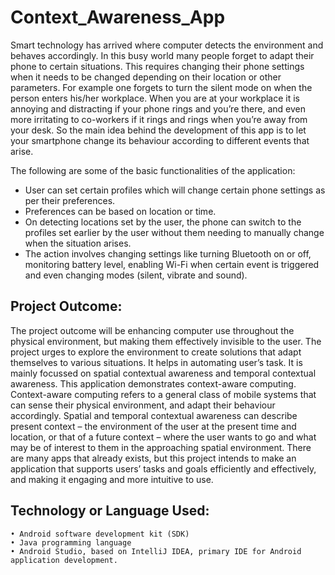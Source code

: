 # Context_Awareness_App

Smart technology has arrived where computer detects the environment and behaves accordingly. 
In this busy world many people forget to adapt their phone to certain situations. This requires changing their phone settings when it needs to be changed depending on their location or other parameters. For example one forgets to turn the silent mode on when the person enters his/her workplace. When you are at your workplace it is annoying and distracting if your phone rings and you’re there, and even more irritating to co-workers if it rings and rings when you’re away from your desk. So the main idea behind the development of this app is to let your smartphone change its behaviour according to different events that arise.

The following are some of the basic functionalities of the application:
* User can set certain profiles which will change certain phone settings as per their preferences. 
* Preferences can be based on location or time. 
* On detecting locations set by the user, the phone can switch to the profiles set earlier by the user without them needing to manually change when the situation arises. 
* The action involves changing settings like turning Bluetooth on or off, monitoring battery level, enabling Wi-Fi when certain event is triggered and even changing modes (silent, vibrate and sound).

## Project Outcome:

The project outcome will be enhancing computer use throughout the physical environment, but making them effectively invisible to the user. The project urges to explore the environment to create solutions that adapt themselves to various situations. It helps in automating user’s task. It is mainly focussed on spatial contextual awareness and temporal contextual awareness. This application demonstrates context-aware computing. Context-aware computing refers to a general class of mobile systems that can sense their physical environment, and adapt their behaviour accordingly. Spatial and temporal contextual awareness can describe present context – the environment of the user at the present time and location, or that of a future context – where the user wants to go and what may be of interest to them in the approaching spatial environment.
There are many apps that already exists, but this project intends to make an application that supports users’ tasks and goals efficiently and effectively, and making it engaging and more intuitive to use.

## Technology or Language Used:
```
• Android software development kit (SDK)
• Java programming language
• Android Studio, based on IntelliJ IDEA, primary IDE for Android application development. 
```
